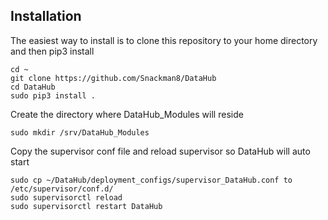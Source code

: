 ## Installation

The easiest way to install is to clone this repository to your home directory and then pip3 install
```
cd ~
git clone https://github.com/Snackman8/DataHub
cd DataHub
sudo pip3 install .
```

Create the directory where DataHub_Modules will reside
```
sudo mkdir /srv/DataHub_Modules
```

Copy the supervisor conf file and reload supervisor so DataHub will auto start
```
sudo cp ~/DataHub/deployment_configs/supervisor_DataHub.conf to /etc/supervisor/conf.d/
sudo supervisorctl reload
sudo supervisorctl restart DataHub
```
